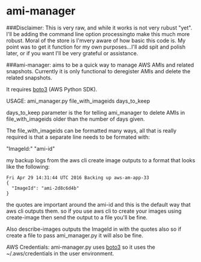 # ami-manager

###Disclaimer:
This is very raw, and while it works is not very rubust "yet". 
I'll be adding the command line option processingto make this much more robust. Moral of the store is I'mvery aware of how basic this code is.
My point was to get it function for my own purposes...I'll add spit and polish later, or if you want I'll be very grateful
or assistance.

###ami-manager: 
aims to be a quick way to manage AWS AMIs and related snapshots. 
Currently it is only functional to deregister AMIs and delete the related snapshots.

It requires [boto3](https://github.com/boto/boto3) (AWS Python SDK).

USAGE: ami_manager.py file_with_imageids days_to_keep

days_to_keep parameter is the for telling ami_manager to delete AMIs in file_with_imageids older than the number of days given.

The file_with_imageids can be formatted many ways, all that is really
required is that a separate line needs to be formated with:

"ImageId:" "ami-id"

my backup logs from the aws cli create image outputs to a format that
looks like the following:

    Fri Apr 29 14:31:44 UTC 2016 Backing up aws-am-app-33
    {
      "ImageId": "ami-2d8c6d4b"
    }

  the quotes are important around the ami-id and this is the default way
  that aws cli outputs them. so if you use aws cli to create your images
  using create-image then send the output to a file you'll be fine.
  
  Also describe-images outputs the ImageId in with the quotes also so if
  create a file to pass ami_manager.py it will also be fine.


  AWS Credentials: ami-manager.py uses [boto3](https://github.com/boto/boto3) so it uses the ~/.aws/credentials in the
  user environment.

